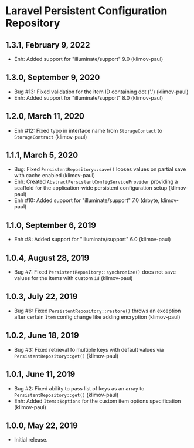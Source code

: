 Laravel Persistent Configuration Repository
===========================================

1.3.1, February 9, 2022
-----------------------

- Enh: Added support for "illuminate/support" 9.0 (klimov-paul)


1.3.0, September 9, 2020
------------------------

- Bug #13: Fixed validation for the item ID containing dot ('.') (klimov-paul)
- Enh: Added support for "illuminate/support" 8.0 (klimov-paul)


1.2.0, March 11, 2020
---------------------

- Enh #12: Fixed typo in interface name from `StorageContact` to `StorageContract` (klimov-paul)


1.1.1, March 5, 2020
--------------------

- Bug: Fixed `PersistentRepository::save()` looses values on partial save with cache enabled (klimov-paul)
- Enh: Created `AbstractPersistentConfigServiceProvider` providing a scaffold for the application-wide persistent configuration setup (klimov-paul)
- Enh #10: Added support for "illuminate/support" 7.0 (drbyte, klimov-paul)


1.1.0, September 6, 2019
------------------------

- Enh #8: Added support for "illuminate/support" 6.0 (klimov-paul)


1.0.4, August 28, 2019
----------------------

- Bug #7: Fixed `PersistentRepository::synchronize()` does not save values for the items with custom `id` (klimov-paul)


1.0.3, July 22, 2019
--------------------

- Bug #6: Fixed `PersistentRepository::restore()` throws an exception after certain `Item` config change like adding encryption (klimov-paul)


1.0.2, June 18, 2019
--------------------

- Bug #3: Fixed retrieval fo multiple keys with default values via `PersistentRepository::get()` (klimov-paul)


1.0.1, June 11, 2019
--------------------

- Bug #2: Fixed ability to pass list of keys as an array to `PersistentRepository::get()` (klimov-paul)
- Enh: Added `Item::$options` for the custom item options specification (klimov-paul)


1.0.0, May 22, 2019
-------------------

- Initial release.
